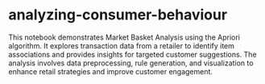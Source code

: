 # analyzing-consumer-behaviour
This notebook demonstrates Market Basket Analysis using the Apriori algorithm. It explores transaction data from a retailer to identify item associations and provides insights for targeted customer suggestions. The analysis involves data preprocessing, rule generation, and visualization to enhance retail strategies and improve customer engagement.

